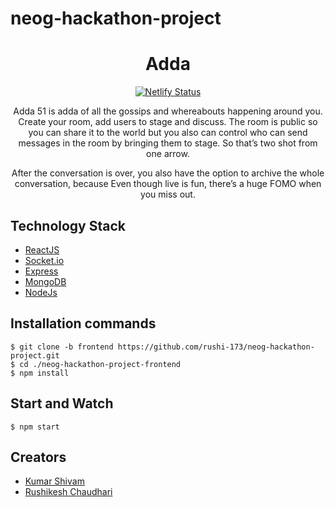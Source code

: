 # neog-hackathon-project

<div align="center">
    <h1>Adda</h1>
     <a href=""><img src="https://api.netlify.com/api/v1/badges/7a3c7d1b-89b2-47ce-9bbc-034842bfdccb/deploy-status" alt="Netlify Status"></a>     
      <p>
      Adda 51 is adda of all the gossips and whereabouts happening around you. Create your room, add users to stage and discuss. The room is public so you can share it to the world but you also can control who can send messages in the room by bringing them to stage. So that’s two shot from one arrow. 
      </p>
      <p>
      After the conversation is over, you also have the option to archive the whole conversation, because Even though live is fun, there’s a huge FOMO when you miss out.
      </p>
</div>

## Technology Stack

- [ReactJS](https://reactjs.org/)
- [Socket.io](https://socket.io/)
- [Express](https://expressjs.com/)
- [MongoDB](https://www.mongodb.com/)
- [NodeJs](https://nodejs.org/en/)

## Installation commands

```
$ git clone -b frontend https://github.com/rushi-173/neog-hackathon-project.git
$ cd ./neog-hackathon-project-frontend
$ npm install
```

## Start and Watch

```
$ npm start
```

## Creators

- [Kumar Shivam](https://github.com/kshivam99/)
- [Rushikesh Chaudhari](https://github.com/rushi-173)
